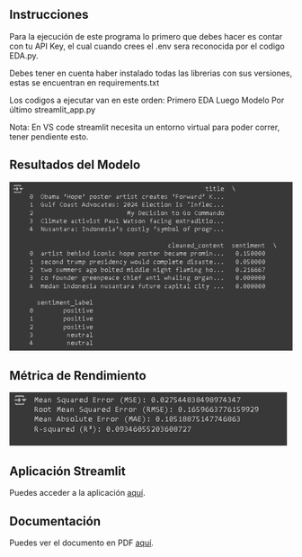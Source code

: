 ## Instrucciones

Para la ejecución de este programa lo primero que debes hacer es contar con tu API Key, el cual cuando crees el .env sera reconocida por el codigo EDA.py.

Debes tener en cuenta haber instalado todas las librerias con sus versiones, estas se encuentran en requirements.txt

Los codigos a ejecutar van en este orden:
Primero EDA
Luego Modelo
Por último streamlit_app.py

Nota: En VS code streamlit necesita un entorno virtual para poder correr, tener pendiente esto.

## Resultados del Modelo

![Resultado del Modelo](./Resultados/Resultados.PNG)

## Métrica de Rendimiento

![Métrica de Rendimiento](./Resultados/Rendimiento.PNG)

## Aplicación Streamlit

Puedes acceder a la aplicación [aquí](https://proyectofcd-p4fdkacqjyq28hmxipas67.streamlit.app/).


## Documentación

Puedes ver el documento en PDF [aquí](./Blog/Blog_Grupo4_Medium.pdf).
